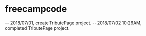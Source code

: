 # freecampcode
-- 2018/07/01, create TributePage project.
-- 2018/07/02 10:26AM, completed TributePage project.
